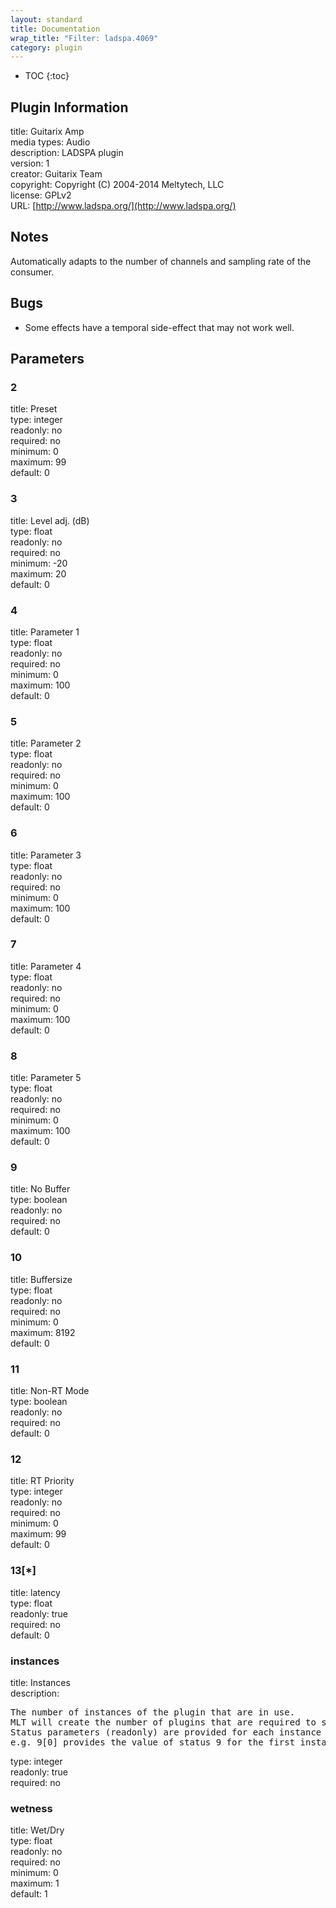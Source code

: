 ```yaml
---
layout: standard
title: Documentation
wrap_title: "Filter: ladspa.4069"
category: plugin
---
```

* TOC
{:toc}

## Plugin Information

title: Guitarix Amp  
media types:
Audio  
description: LADSPA plugin  
version: 1  
creator: Guitarix Team  
copyright: Copyright (C) 2004-2014 Meltytech, LLC  
license: GPLv2  
URL: [http://www.ladspa.org/](http://www.ladspa.org/)  

## Notes

Automatically adapts to the number of channels and sampling rate of the consumer.

## Bugs

* Some effects have a temporal side-effect that may not work well.


## Parameters

### 2

title: Preset    
type: integer  
readonly: no  
required: no  
minimum: 0  
maximum: 99  
default: 0  

### 3

title: Level adj. (dB)    
type: float  
readonly: no  
required: no  
minimum: -20  
maximum: 20  
default: 0  

### 4

title: Parameter 1    
type: float  
readonly: no  
required: no  
minimum: 0  
maximum: 100  
default: 0  

### 5

title: Parameter 2    
type: float  
readonly: no  
required: no  
minimum: 0  
maximum: 100  
default: 0  

### 6

title: Parameter 3    
type: float  
readonly: no  
required: no  
minimum: 0  
maximum: 100  
default: 0  

### 7

title: Parameter 4    
type: float  
readonly: no  
required: no  
minimum: 0  
maximum: 100  
default: 0  

### 8

title: Parameter 5    
type: float  
readonly: no  
required: no  
minimum: 0  
maximum: 100  
default: 0  

### 9

title: No Buffer    
type: boolean  
readonly: no  
required: no  
default: 0  

### 10

title: Buffersize    
type: float  
readonly: no  
required: no  
minimum: 0  
maximum: 8192  
default: 0  

### 11

title: Non-RT Mode    
type: boolean  
readonly: no  
required: no  
default: 0  

### 12

title: RT Priority    
type: integer  
readonly: no  
required: no  
minimum: 0  
maximum: 99  
default: 0  

### 13[*]

title: latency    
type: float  
readonly: true  
required: no  
default: 0  

### instances

title: Instances    
description:
<pre>
The number of instances of the plugin that are in use.
MLT will create the number of plugins that are required to support the number of audio channels.
Status parameters (readonly) are provided for each instance and are accessed by specifying the instance number after the identifier (starting at zero).
e.g. 9[0] provides the value of status 9 for the first instance.
</pre>
type: integer  
readonly: true  
required: no  

### wetness

title: Wet/Dry    
type: float  
readonly: no  
required: no  
minimum: 0  
maximum: 1  
default: 1  

